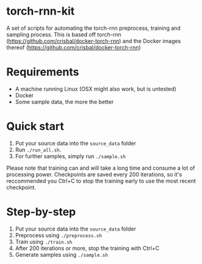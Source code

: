 # torch-rnn-kit
A set of scripts for automating the torch-rnn preprocess, training and sampling process.
This is based off torch-rnn (https://github.com/crisbal/docker-torch-rnn) and the Docker images thereof (https://github.com/crisbal/docker-torch-rnn)

# Requirements
* A machine running Linux (OSX might also work, but is untested)
* Docker
* Some sample data, the more the better

# Quick start
1. Put your source data into the `source_data` folder
2. Run `./run_all.sh`. 
3. For further samples, simply run `./sample.sh`

Please note that training can and will take a long time and consume a lot of processing power. Checkpoints are saved every 200 iterations, so it's reccommended you Ctrl+C to stop the training early to use the most recent checkpoint.

# Step-by-step
1. Put your source data into the `source_data` folder
2. Preprocess using `./preprocess.sh`
3. Train using `./train.sh`
4. After 200 iterations or more, stop the training with Ctrl+C
5. Generate samples using `./sample.sh`
